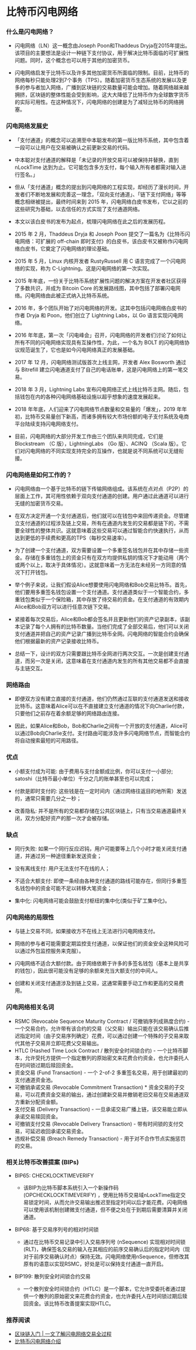 # 比特币闪电网络

### 什么是闪电网络？

+ 闪电网络（LN）这一概念由Joseph Poon和Thaddeus Dryja在2015年提出。该项目的主要想法是设计一种链下支付协议，用于解决比特币面临的可扩展性问题。同时，这个概念也可以用于其他的加密货币。

+ 闪电网络启发于比特币以及许多其他加密货币所面临的限制。目前，比特币的网络每秒只能处理2到7个事务（TPS）。随着加密货币生态系统的发展以及更多的参与者加入网络，广播到区块链的交易数量可能会增加。随着网络越来越拥挤，区块链的整体性能会受到影响，这大大降低了比特币作为全球数字货币的实际可用性。在这种情况下，闪电网络的创建是为了减轻比特币的网络拥塞。

### 闪电网络发展史

+ 「支付通道」的概念可以追溯至中本聪发布的第一版比特币系统，其中包含着一段可以让用户在交易被确认之前更新交易的代码。

+ 中本聪对支付通道的解释是「未记录的开放交易可以被保持并替换，直到 nLockTime 达到为止。它可能包含多方支付，每个输入所有者都需对输入进行签名。」

+ 但从「支付通道」概念的提出到闪电网络的工程实现，却经历了漫长时间，开发者们不断地发展和完善这一理念，「双向支付通道」、「链下支付网络」等等概念相继被提出，最终时间来到 2015 年，闪电网络白皮书发布，它以之前的这些研究为基础，以去信任的方式实现了支付通道网络。

+ 本文以该白皮书的发布为起点，梳理闪电网络在此之后的发展历程。

+ 2015 年 2 月，Thaddeus Dryja 和 Joseph Poon 提交了一篇名为《比特币闪电网络：可扩展的 off-chain 即时支付》的白皮书，该白皮书又被称作闪电网络白皮书，它奠定了闪电网络的理论基础。

+ 2015 年 5 月，Linux 内核开发者 RustyRussell 用 C 语言完成了一个闪电网络的实现，称为 C-Lightning。这是闪电网络的第一次实现。

+ 2015 年年底，一份关于比特币系统扩展性问题的解决方案在开发者社区获得了多数共识，并成为 Bitcoin Core 的发展路线图，其中包括了部署闪电网络。闪电网络由此被正式纳入比特币系统。

+ 2016 年，多个团队开始了对闪电网络的开发。这其中包括闪电网络白皮书的作者 Dryja 和 Poon，他们创立了 Lightning Labs，以 Go 语言实现闪电网络。

+ 2016 年年底，第一次「闪电峰会」召开，闪电网络的开发者们讨论了如何让所有不同的闪电网络实现具有互操作性，为此，一个名为 BOLT 的闪电网络协议规范诞生了，它也是如今闪电网络真正的发展基础。

+ 2017 年 12 月，闪电网络测试版首次上线主网，开发者 Alex Bosworth 通过与 Bitrefill 建立闪电通道支付了自己的电话账单，这是闪电网络上的第一笔交易。

+ 2018 年 3 月，Lightning Labs 宣布闪电网络正式上线比特币主网。随后，包括钱包在内的各种闪电网络基础设施以超乎想象的速度发展起来。

+ 2018 年年底，人们迎来了闪电网络节点数量和交易量的「爆发」，2019 年年初，比特币交易量创下新高，而诸多拥有较大市场份额的电子支付系统及电商平台陆续支持闪电网络支付。

+ 目前，闪电网络的大部分开发工作由三个团队来共同完成，它们是 Blockstream （C 版），LightningLabs （Go 版）、ACINQ （Scala 版）。它们对闪电网络的不同实现支持完全的互操作，也就是说不同系统可以无缝衔接。

### 闪电网络是如何工作的？

+ 闪电网络由一个基于比特币的链下传输网络组成。该系统在点对点（P2P）的层面上工作，其可用性依赖于双向支付通道的创建。用户通过此通道可以进行无缝的加密货币交易。

+ 在双方决定开通一个支付通道后，他们就可以在钱包中来回传递资金。尽管建立支付通道的过程涉及链上交易，所有在通道内发生的交易都是链下的，不需要全球性的整体共识。这就意味着这些交易可以通过智能合约快速执行，从而达到更低的手续费和更高的TPS（每秒交易速率）。

+ 为了创建一个支付通道，双方需要设置一个多重签名钱包并在其中存储一些资金。存储在多重钱包上的资金只有在双方均提供私钥的情况下才能动用（两个或两个以上，取决于具体情况）。这就意味着一方无法在未经另一方同意的情况下打开钱包。

+ 举个例子来说，让我们假设Alice想要使用闪电网络和Bob交易比特币。首先，他们要用多重签名钱包设置一个支付通道。支付通道类似于一个智能合约，多重钱包类似于一个保险箱，其中存放了待交易的资金。在支付通道的有效期内Alice和Bob双方可以进行任意次链下交易。

+ 紧接着每次交易后，Alice和Bob都会签名并且更新他们的资产记录副本，该副本记录了每个人拥有的比特币数量。当他们完成了全部交易后，他们可以关闭支付通道并把自己的资产记录广播到比特币全网。闪电网络的智能合约会确保他们根据最新的资产记录接收比特币。

+ 总结一下，设计的双方只需要跟比特币全网进行两次交互。一次是创建支付通道，而另一次是关闭，这意味着在支付通道内发生的所有其他交易都不会直接与主链交互。



### 网络路由

+ 即便双方没有建立直接的支付通道，他们仍然通过互联的支付通道发送和接收比特币。这意味着Alice可以在不直接建立支付通道的情况下向Charlie付款，只要他们之前存在着余额足够的网络路由连接。

+ 因此，如果Alice和Bob，Bob和Charlie之间有一个开放的支付通道，Alice可以通过Bob向Charlie支付。支付路由可能涉及许多闪电网络节点，而智能合约将自动搜索最短的可用路径。

 

### 优点

+ 小额支付成为可能: 由于费用与支付金额成比例，你可以支付一小部分; satoshi（比特币最小单位）千分之几的账单甚至也可以完成；

+ 付款是即时支付的: 这些钱是在一定时间内（通过网络往返目的地所需）发送的，通常只需要几分之一秒；

+ 改善隐私: 并不是所有的交易都存储在公共区块链上，只有当交易通道最终关闭，双方分配好资产的那一次才会被存储。

### 缺点

+ 同行失败: 如果一个同行反应迟钝，用户可能要等上几个小时才能关闭支付通道，并通过另一种途径重新发送资金；

+ 没有离线支付: 用户无法支付不在线的人；

+ 不适合大额支付: 即使一条经由各种支付通道的路线可能存在，但同行多重签名钱包中的资金可能不足以转移大笔资金；

+ 集中化: 闪电网络可能会鼓励支付枢纽的集中化(类似于矿工集中化)。 

### 闪电网络的局限性

+ 与链上交易不同，如果接收方不在线上无法进行闪电网络支付。

+ 网络的参与者可能需要定期监控支付通道，以保证他们的资金安全这种风险可以通过外包监控服务来克服）。

+ 闪电网络不适合大额付款。由于网络依赖于许多的多签名钱包（基本上是共享的钱包），因此很可能没有足够的余额来充当大额支付的中间人。

+ 创建和关闭支付通道涉及到链上交易，这通常需要手动工作和更高的交易费用。

 
### 闪电网络相关名词

+ RSMC (Revocable Sequence Maturity Contract / 可撤销序列成熟度合约) - 一个交易合约，允许带有该合约的交易（父交易）输出只能在该交易确认后推迟指定时间（由子交易序列确定）花费，可以通过创建一个特殊的子交易来取代其他子交易并立即花费父交易输出。
+ HTLC (Hashed Time Lock Contract / 散列安全时间锁合约) - 一个比特币脚本，允许受托方提供一个指定散列的原始密文来花费合约资金，也允许委托人在时间锁过期后赎回资金。
+ 资金交易 (Fund Transaction) - 一个 2-of-2 多重签名交易，用于创建最初的支付通道资金池。
+ 可撤销承诺交易 (Revocable Commitment Transaction) * 资金交易的子交易，可以花费资金交易的输出，通过创建新交易并撤销老旧交易在交易通道双方重新分配资金额。
+ 支付交易 (Delivery Transaction) - 一旦承诺交易广播上链，该交易能立即从承诺交易赎回资金。
+ 可撤销支付交易 (Revocable Delivery Transaction) - 带有时间锁的支付交易，可延迟收回承诺交易资金。
+ 违规补偿交易 (Breach Remedy Transaction) - 用于对不合作节点实施惩罚的交易。

### 相关比特币改善提案 (BIPs)

+ BIP65: CHECKLOCKTIMEVERIFY
    - 该BIP为比特币脚本系统引入一个新操作码 (OPCHECKLOCKTIMEVERIFY) ，使用比特币交易域nLockTime指定交易锁定时间，从而允许交易输出推迟至指定时间以后才能花费。闪电网络可以使用该机制创建微支付通道，但不便之处在于到期后需要清算并关闭通道。

+ BIP68: 基于交易序列号的相对时间锁
    - 通过在比特币交易记录中引入交易序列号 (nSequence) 实现相对时间锁 (RLT)，确保签名交易的输入在其相应的前序交易确认后的指定时间内（现对于前序交易确认时点）保持无效。闪电网络使用nSequence，但修改其原有的语意以实现RSMC，好处是可以保持支付通道一直开启。

+ BIP199: 散列安全时间锁合约交易
    - 一个散列安全时间锁合约（HTLC）是一个脚本，它允许受委托者通过提供一个散列的原始密文来花费合约资金，也允许委托人在时间锁过期后赎回资金。该比特币改善提案实现HTLC。


### 推荐阅读

+ [区块链入门 | 一文了解闪电网络交易全过程](https://www.8btc.com/article/509601)
+ [比特币闪电网络介绍](https://segmentfault.com/a/1190000014120112)